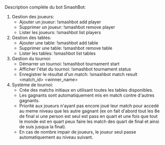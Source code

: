Description complète du bot SmashBot:
1. Gestion des joueurs:
   * Ajouter un joueur: !smashbot add player <username>
   * Supprimer un joueur: !smashbot remove player <username>
   * Lister les joueurs: !smashbot list players
2. Gestion des tables:
   * Ajouter une table: !smashbot add table
   * Supprimer une table: !smashbot remove table
   * Lister les tables: !smashbot list tables
3. Gestion du tournoi:
   * Démarrer un tournoi: !smashbot tournament start
   * Afficher l'état du tournoi: !smashbot tournament status
   * Enregistrer le résultat d'un match: !smashbot match result <match_id> <winner_name>
4. Système de tournoi:
   * Crée des matchs initiaux en utilisant toutes les tables disponibles.
   * Les gagnants sont automatiquement mis en match contre d'autres gagnants.
   * Priorité aux joueurs n'ayant pas encore joué leur match pour accedé au meme niveau que les autre gagnant (ex on fait d'abord tout les 8e de final si une person est seul est pass en quart et une fois que tout le monde est en quart peux faire les match des quart de final et ainsi de suis jusqua la final).
   * En cas de nombre impair de joueurs, le joueur seul passe automatiquement au niveau suivant.
